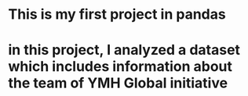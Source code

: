 # This is my first project in pandas
# in this project, I analyzed a dataset which includes information about the team of YMH Global initiative
